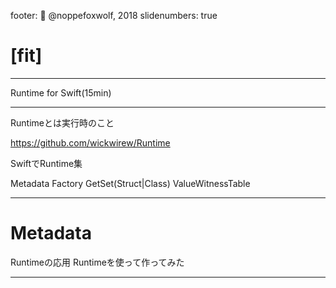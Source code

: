 footer: 🦊 @noppefoxwolf, 2018
slidenumbers: true

# [fit] 

---

Runtime for Swift(15min)

---

Runtimeとは実行時のこと

https://github.com/wickwirew/Runtime

SwiftでRuntime集

Metadata
Factory
GetSet(Struct|Class)
ValueWitnessTable

---

# Metadata



Runtimeの応用
Runtimeを使って作ってみた

---

